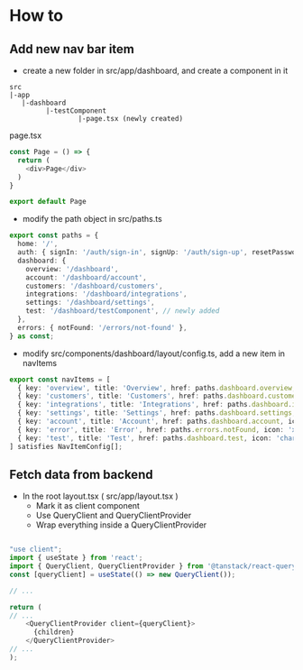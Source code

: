 # How to
## Add new nav bar item
- create a new folder in src/app/dashboard, and create a component in it
```
src
|-app
   |-dashboard
         |-testComponent
                 |-page.tsx (newly created)
```
page.tsx
```ts
const Page = () => {
  return (
    <div>Page</div>
  )
}

export default Page
```
- modify the path object in src/paths.ts
```ts
export const paths = {
  home: '/',
  auth: { signIn: '/auth/sign-in', signUp: '/auth/sign-up', resetPassword: '/auth/reset-password' },
  dashboard: {
    overview: '/dashboard',
    account: '/dashboard/account',
    customers: '/dashboard/customers',
    integrations: '/dashboard/integrations',
    settings: '/dashboard/settings',
    test: '/dashboard/testComponent', // newly added
  },
  errors: { notFound: '/errors/not-found' },
} as const;
```
- modify src/components/dashboard/layout/config.ts, add a new item in navItems
```ts
export const navItems = [
  { key: 'overview', title: 'Overview', href: paths.dashboard.overview, icon: 'chart-pie' },
  { key: 'customers', title: 'Customers', href: paths.dashboard.customers, icon: 'users' },
  { key: 'integrations', title: 'Integrations', href: paths.dashboard.integrations, icon: 'plugs-connected' },
  { key: 'settings', title: 'Settings', href: paths.dashboard.settings, icon: 'gear-six' },
  { key: 'account', title: 'Account', href: paths.dashboard.account, icon: 'user' },
  { key: 'error', title: 'Error', href: paths.errors.notFound, icon: 'x-square' },
  { key: 'test', title: 'Test', href: paths.dashboard.test, icon: 'chart-pie' }, // newly added
] satisfies NavItemConfig[];

```
## Fetch data from backend
- In the root layout.tsx ( src/app/layout.tsx )
  - Mark it as client component
  - Use QueryClient and QueryClientProvider
  - Wrap everything inside a QueryClientProvider
```ts

"use client";
import { useState } from 'react';
import { QueryClient, QueryClientProvider } from '@tanstack/react-query';
const [queryClient] = useState(() => new QueryClient());

// ...

return (
// ...
    <QueryClientProvider client={queryClient}>
      {children}
    </QueryClientProvider>
// ...
);


```
